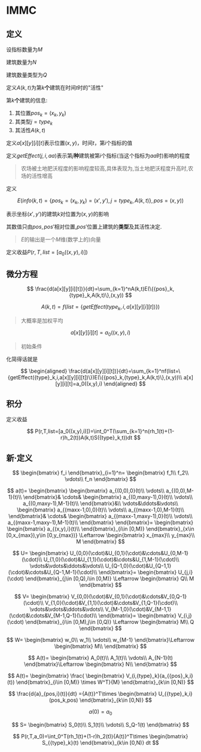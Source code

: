 # IMMC

## 定义

设指标数量为$M$

建筑数量为$N$

建筑数量类型为$Q$

定义$A(k,t)$为第$k$**个**建筑在时间$t$时的"活性"

第$k$**个**建筑的信息:

1. 其位置${pos}_k=(x_k,y_k)$
2. 其类型$j={type}_k$
3. 其活性$A(k,t)$

定义$a[x][y][i][t]$表示位置$(x,y)$，时间$t$，第$i$个指标的值

定义$getEffect(j,i,aa)$表示第$j$**种**建筑被第$i$个指标(当这个指标为$aa$时)影响的程度

> 农场被土地肥沃程度的影响程度较高,具体表现为,当土地肥沃程度升高时,农场的活性增高

定义

$$
E({info}(k,t)=\{{pos}_k=(x_k,y_k)=(x',y'),j={type}_k,A(k,t)\},pos=(x,y))
$$

表示坐标$(x',y')$的建筑$k$对位置为$(x,y)$的影响

其数值只由$pos,pos'$相对位置,$pos'$位置上建筑的**类型**及其活性决定.

> $E$的输出是一个$M$维(数学上的)向量

定义收益$P(r,T,list=[a_0((x,y),i)])$

## 微分方程

$$
\frac{d(a[x][y][i][t])}{dt}=\sum_{k=1}^nA(k,t)E(\{{pos}_k,{type}_k,A(k,t)\},(x,y))
$$

$$
A(k,t)=f(list=\{getEffect({type}_k,i,a[x][y][i][t])\})
$$

> 大概率是加权平均

$$
a[x][y][i][t]=a_0((x,y),i)
$$

> 初始条件

化简得话就是

$$
\begin{aligned}
\frac{d(a[x][y][i][t])}{dt}=\sum_{k=1}^nf(list=\{getEffect({type}_k,i,a[x][y][i][t])\})E(\{{pos}_k,{type}_k,A(k,t)\},(x,y))\\
a[x][y][i][t]=a_0((x,y),i)
\end{aligned}
$$

## 积分

定义收益

$$
P(r,T,list=[a_0((x,y),i)])=\int_0^T(\sum_{k=1}^n(rh_1(t)+(1-r)h_2(t))A(k,t)S({type}_k,t))dt
$$

## 新·定义

$$
\begin{bmatrix}
    f_i
\end{bmatrix}_{i=1}^n=
\begin{bmatrix}
    f_1\\
    f_2\\
    \vdots\\
    f_n
\end{bmatrix}
$$

$$
a(t)=
\begin{bmatrix}
    \begin{bmatrix}
        a_{(0,0),0}(t)\\
        \vdots\\
        a_{(0,0),M-1}(t)\\
    \end{bmatrix}&
    \cdots&
    \begin{bmatrix}
        a_{(0,maxy-1),0}(t)\\
        \vdots\\
        a_{(0,maxy-1),M-1}(t)\\
    \end{bmatrix}&\\
    \vdots&\ddots&\vdots\\
    \begin{bmatrix}
        a_{(maxx-1,0),0}(t)\\
        \vdots\\
        a_{(maxx-1,0),M-1}(t)\\
    \end{bmatrix}&
    \cdots&
    \begin{bmatrix}
        a_{(maxx-1,maxy-1),0}(t)\\
        \vdots\\
        a_{(maxx-1,maxy-1),M-1}(t)\\
    \end{bmatrix}
\end{bmatrix}=
\begin{bmatrix}
    \begin{bmatrix}
        a_{(x,y),i}(t)\\
    \end{bmatrix}_{i\in [0,M)}
\end{bmatrix}_{x\in [0,x_{max}),y\in [0,y_{max})}
\Leftarrow
\begin{bmatrix}
    x_{max}\\
    y_{max}\\
    M
\end{bmatrix}
$$

$$
U=
\begin{bmatrix}
    U_{0,0}(\cdot)&U_{0,1}(\cdot)&\cdots&U_{0,M-1}(\cdot)\\
    U_{1,0}(\cdot)&U_{1,1}(\cdot)&\cdots&U_{1,M-1}(\cdot)\\
    \vdots&\vdots&\ddots&\vdots\\
    U_{Q-1,0}(\cdot)&U_{Q-1,1}(\cdot)&\cdots&U_{Q-1,M-1}(\cdot)\\
\end{bmatrix}=
\begin{bmatrix}
    U_{j,i}(\cdot)
\end{bmatrix}_{j\in [0,Q),i\in [0,M)}
\Leftarrow
\begin{bmatrix}
    Q\\
    M
\end{bmatrix}
$$

$$
V=
\begin{bmatrix}
    V_{0,0}(\cdot)&V_{0,1}(\cdot)&\cdots&V_{0,Q-1}(\cdot)\\
    V_{1,0}(\cdot)&V_{1,1}(\cdot)&\cdots&V_{1,Q-1}(\cdot)\\
    \vdots&\vdots&\ddots&\vdots\\
    V_{M-1,0}(\cdot)&V_{M-1,1}(\cdot)&\cdots&V_{M-1,Q-1}(\cdot)\\
\end{bmatrix}=
\begin{bmatrix}
    V_{i,j}(\cdot)
\end{bmatrix}_{i\in [0,M),j\in [0,Q)}
\Leftarrow
\begin{bmatrix}
    M\\
    Q
\end{bmatrix}
$$

$$
W=
\begin{bmatrix}
    w_0\\
    w_1\\
    \vdots\\
    w_{M-1}
\end{bmatrix}\Leftarrow
\begin{bmatrix}
    M\\
\end{bmatrix}
$$

$$
A(t)=
\begin{bmatrix}
    A_0(t)\\
    A_1(t)\\
    \vdots\\
    A_{N-1}(t)
\end{bmatrix}\Leftarrow
\begin{bmatrix}
    N\\
\end{bmatrix}
$$

$$
A(t)=
\begin{bmatrix}
    \frac{
        \begin{bmatrix}
        V_{i,{type}_k}(a_{{pos}_k,i}(t))
        \end{bmatrix}_{i\in [0,M)}
        \times W^T}{M}
\end{bmatrix}_{k\in [0,N)}
$$

$$
\frac{d{a}_{pos,i}(t)}{dt}
={A(t)}^T\times 
\begin{bmatrix}
    U_{{type}_k,i}(pos_k,pos)
\end{bmatrix}_{k\in [0,N)}
$$

$$
a(0)=a_0
$$

$$
S=
\begin{bmatrix}
    S_0(t)\\
    S_1(t)\\
    \vdots\\
    S_Q-1(t)
\end{bmatrix}
$$

$$
P(r,T,a_0)=\int_0^T(rh_1(t)+(1-r)h_2(t)){A(t)}^T\times
\begin{bmatrix}
    S_{{type}_k}(t)
\end{bmatrix}_{k\in [0,N)}
dt
$$